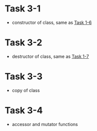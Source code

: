 # Task 3-1
* constructor of class, same as [Task 1-6](https://github.com/jxes993409/Object-Oriented-Programming/tree/main/Lab1/Task#task-1-6)
# Task 3-2
* destructor of class, same as [Task 1-7](https://github.com/jxes993409/Object-Oriented-Programming/tree/main/Lab1/Task#task-1-7)
# Task 3-3
* copy of class
# Task 3-4
* accessor and mutator functions